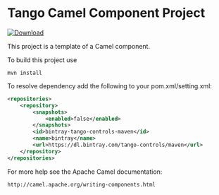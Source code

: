 # Tango Camel Component Project

[ ![Download](https://api.bintray.com/packages/tango-controls/maven/tango-camel-component/images/download.svg) ](https://bintray.com/tango-controls/maven/tango-camel-component/_latestVersion)


This project is a template of a Camel component.

To build this project use

    mvn install

To resolve dependency add the following to your pom.xml/setting.xml:

```xml
<repositories>
    <repository>
        <snapshots>
            <enabled>false</enabled>
        </snapshots>
        <id>bintray-tango-controls-maven</id>
        <name>bintray</name>
        <url>https://dl.bintray.com/tango-controls/maven</url>
    </repository>
</repositories>
```


For more help see the Apache Camel documentation:

    http://camel.apache.org/writing-components.html
    
